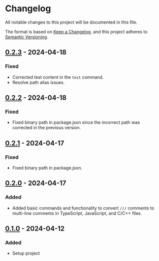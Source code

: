 # Changelog
All notable changes to this project will be documented in this file.

The format is based on [Keep a Changelog](https://keepachangelog.com/en/1.0.0/),
and this project adheres to [Semantic Versioning](https://semver.org/spec/v2.0.0.html).

## [0.2.3] - 2024-04-18
### Fixed
- Corrected test content in the `test` command.
- Resolve path alias issues.

## [0.2.2] - 2024-04-18
### Fixed
- Fixed binary path in package.json since the incorrect path was corrected in the previous version.

## [0.2.1] - 2024-04-17
### Fixed
- Fixed binary path in package.json.

## [0.2.0] - 2024-04-17
### Added
- Added basic commands and functionality to convert `///` comments to multi-line comments in TypeScript, JavaScript, and C/C++ files.

## [0.1.0] - 2024-04-12
### Added
- Setup project

[0.2.3]: https://github.com/jaronfort/comment-magic.git/compare/v0.2.2...v0.2.3
[0.2.2]: https://github.com/jaronfort/comment-magic.git/compare/v0.2.1...v0.2.2
[0.2.1]: https://github.com/jaronfort/comment-magic.git/compare/v0.2.0...v0.2.1
[0.2.0]: https://github.com/jaronfort/comment-magic.git/compare/v0.1.0...v0.2.0
[0.1.0]: https://github.com/jaronfort/comment-magic.git/releases/tag/v0.1.0
